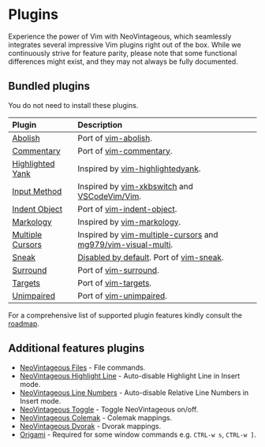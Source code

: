 # Plugins

Experience the power of Vim with NeoVintageous, which seamlessly integrates several impressive Vim plugins right out of the box. While we continuously strive for feature parity, please note that some functional differences might exist, and they may not always be fully documented.

## Bundled plugins

You do not need to install these plugins.

| Plugin                                                                            | Description
| :-------------------------------------------------------------------------------- | :----------
| [Abolish](/plugins/abolish)                                                       | Port of [vim-abolish](https://github.com/tpope/vim-abolish).
| [Commentary](/plugins/commentary)                                                 | Port of [vim-commentary](https://github.com/tpope/vim-commentary).
| [Highlighted Yank](/plugins/highlighted-yank)                                     | Inspired by [vim-highlightedyank](https://github.com/machakann/vim-highlightedyank).
| [Input Method](/plugins/input-method)                                             | Inspired by [vim-xkbswitch](https://github.com/lyokha/vim-xkbswitch) and [VSCodeVim/Vim](https://github.com/VSCodeVim/Vim#input-method).
| [Indent Object](/plugins/indent-object)                                           | Port of [vim-indent-object](https://github.com/michaeljsmith/vim-indent-object).
| [Markology](/plugins/markology)                                                   | Inspired by [vim-markology](https://github.com/jeetsukumaran/vim-markology).
| [Multiple Cursors](/plugins/multiple-cursors)                                     | Inspired by [vim-multiple-cursors](https://github.com/terryma/vim-multiple-cursors) and [mg979/vim-visual-multi](https://github.com/mg979/vim-visual-multi).
| [Sneak](/plugins/sneak)                                                           | [Disabled by default](/reference/settings#sneak). Port of [vim-sneak](https://github.com/justinmk/vim-sneak).
| [Surround](/plugins/surround)                                                     | Port of [vim-surround](https://github.com/tpope/vim-surround).
| [Targets](/plugins/targets)                                                       | Port of [vim-targets](https://github.com/wellle/targets.vim).
| [Unimpaired](/plugins/unimpaired)                                                 | Port of [vim-unimpaired](https://github.com/tpope/vim-unimpaired).

For a comprehensive list of supported plugin features kindly consult the [roadmap](/roadmap#plugins).

## Additional features plugins

- [NeoVintageous Files](https://github.com/gerardroche/NeoVintageousFiles) - File commands.
- [NeoVintageous Highlight Line](https://github.com/gerardroche/NeoVintageousHighlightLine) - Auto-disable Highlight Line in Insert mode.
- [NeoVintageous Line Numbers](https://github.com/gerardroche/NeoVintageousLineNumbers) - Auto-disable Relative Line Numbers in Insert mode.
- [NeoVintageous Toggle](https://github.com/NeoVintageous/NeoVintageousToggle) - Toggle NeoVintageous on/off.
- [NeoVintageous Colemak](https://github.com/gerardroche/NeoVintageousColemak) - Colemak mappings.
- [NeoVintageous Dvorak](https://github.com/gerardroche/NeoVintageousDvorak) - Dvorak mappings.
- [Origami](https://github.com/SublimeText/Origami) - Required for some window commands e.g. `CTRL-w s`, `CTRL-w ]`.
